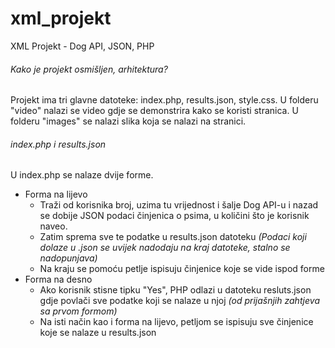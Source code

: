 # xml_projekt
XML Projekt - Dog API, JSON, PHP

###### Kako je projekt osmišljen, arhitektura?
Projekt ima tri glavne datoteke: index.php, results.json, style.css. U folderu "video" nalazi se video gdje se demonstrira kako se koristi stranica. U folderu "images" se nalazi slika koja se nalazi na stranici.

###### index.php i results.json
U index.php se nalaze dvije forme. 
- Forma na lijevo 
  - Traži od korisnika broj, uzima tu vrijednost i šalje Dog API-u i nazad se dobije JSON podaci činjenica o psima, u količini što je korisnik naveo.
  - Zatim sprema sve te podatke u results.json datoteku *(Podaci koji dolaze u .json se uvijek nadodaju na kraj datoteke, stalno se nadopunjava)*
  - Na kraju se pomoću petlje ispisuju činjenice koje se vide ispod forme
- Forma na desno 
  - Ako korisnik stisne tipku "Yes", PHP odlazi u datoteku resluts.json gdje povlači sve podatke koji se nalaze u njoj *(od prijašnjih zahtjeva sa prvom formom)* 
  - Na isti način kao i forma na lijevo, petljom se ispisuju sve činjenice koje se nalaze u results.json
